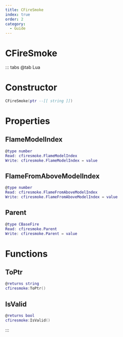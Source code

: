 ```yaml
---
title: CFireSmoke
index: true
order: 2
category:
  - Guide
---
```


# CFireSmoke

::: tabs
@tab Lua
# Constructor
```lua
CFireSmoke(ptr --[[ string ]])
```
# Properties
## FlameModelIndex 
```lua
@type number
Read: cfiresmoke.FlameModelIndex
Write: cfiresmoke.FlameModelIndex = value
```
## FlameFromAboveModelIndex 
```lua
@type number
Read: cfiresmoke.FlameFromAboveModelIndex
Write: cfiresmoke.FlameFromAboveModelIndex = value
```
## Parent 
```lua
@type CBaseFire
Read: cfiresmoke.Parent
Write: cfiresmoke.Parent = value
```
# Functions
## ToPtr
```lua
@returns string
cfiresmoke:ToPtr()
```
## IsValid
```lua
@returns bool
cfiresmoke:IsValid()
```

:::